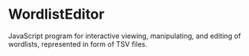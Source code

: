 WordlistEditor
==============

JavaScript program for interactive viewing, manipulating, and editing of wordlists, represented in form of TSV files.



